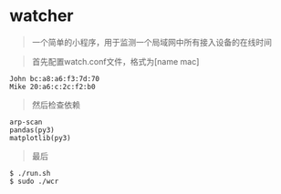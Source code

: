 # watcher

> 一个简单的小程序，用于监测一个局域网中所有接入设备的在线时间 

> 首先配置watch.conf文件，格式为[name mac]
```
John bc:a8:a6:f3:7d:70
Mike 20:a6:c:2c:f2:b0
```

> 然后检查依赖
```
arp-scan
pandas(py3)
matplotlib(py3)
```

> 最后
```
$ ./run.sh
$ sudo ./wcr
```
